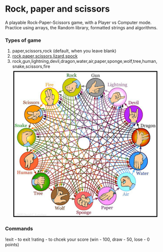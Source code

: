 # Rock, paper and scissors

A playable Rock-Paper-Scissors game, with a Player vs Computer mode. Practice using arrays, the Random library, formatted strings and algorithms.


### Types of game
1.  paper,scissors,rock (default, when you leave blank)
2.  [rock,paper,scissors,lizard,spock](https://www.youtube.com/watch?v=x5Q6-wMx-K8)
3. rock,gun,lightning,devil,dragon,water,air,paper,sponge,wolf,tree,human,snake,scissors,fire
![](rock,gun,lightning,devil,dragon,water,air,paper,sponge,wolf,tree,human,snake,scissors,fire.png)
### Commands
!exit - to exit
!rating - to chcek your score (win - 100, draw - 50, lose - 0 points)

